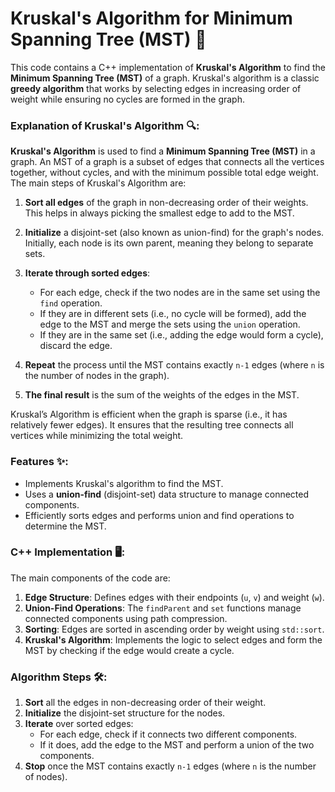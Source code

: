 # Kruskal's Algorithm for Minimum Spanning Tree (MST) 🌲

This code contains a C++ implementation of **Kruskal's Algorithm** to find the **Minimum Spanning Tree (MST)** of a graph. Kruskal's algorithm is a classic **greedy algorithm** that works by selecting edges in increasing order of weight while ensuring no cycles are formed in the graph.

### Explanation of Kruskal's Algorithm 🔍:

**Kruskal's Algorithm** is used to find a **Minimum Spanning Tree (MST)** in a graph. An MST of a graph is a subset of edges that connects all the vertices together, without cycles, and with the minimum possible total edge weight. The main steps of Kruskal's Algorithm are:

1. **Sort all edges** of the graph in non-decreasing order of their weights. This helps in always picking the smallest edge to add to the MST.
   
2. **Initialize** a disjoint-set (also known as union-find) for the graph's nodes. Initially, each node is its own parent, meaning they belong to separate sets.

3. **Iterate through sorted edges**:
    - For each edge, check if the two nodes are in the same set using the `find` operation.
    - If they are in different sets (i.e., no cycle will be formed), add the edge to the MST and merge the sets using the `union` operation.
    - If they are in the same set (i.e., adding the edge would form a cycle), discard the edge.
   
4. **Repeat** the process until the MST contains exactly `n-1` edges (where `n` is the number of nodes in the graph).

5. **The final result** is the sum of the weights of the edges in the MST.

Kruskal’s Algorithm is efficient when the graph is sparse (i.e., it has relatively fewer edges). It ensures that the resulting tree connects all vertices while minimizing the total weight.

### Features ✨:
- Implements Kruskal's algorithm to find the MST.
- Uses a **union-find** (disjoint-set) data structure to manage connected components.
- Efficiently sorts edges and performs union and find operations to determine the MST.

### C++ Implementation 🖥️:
The main components of the code are:
1. **Edge Structure**: Defines edges with their endpoints (`u`, `v`) and weight (`w`).
2. **Union-Find Operations**: The `findParent` and `set` functions manage connected components using path compression.
3. **Sorting**: Edges are sorted in ascending order by weight using `std::sort`.
4. **Kruskal's Algorithm**: Implements the logic to select edges and form the MST by checking if the edge would create a cycle.

### Algorithm Steps 🛠️:
1. **Sort** all the edges in non-decreasing order of their weight.
2. **Initialize** the disjoint-set structure for the nodes.
3. **Iterate** over sorted edges:
   - For each edge, check if it connects two different components.
   - If it does, add the edge to the MST and perform a union of the two components.
4. **Stop** once the MST contains exactly `n-1` edges (where `n` is the number of nodes).

